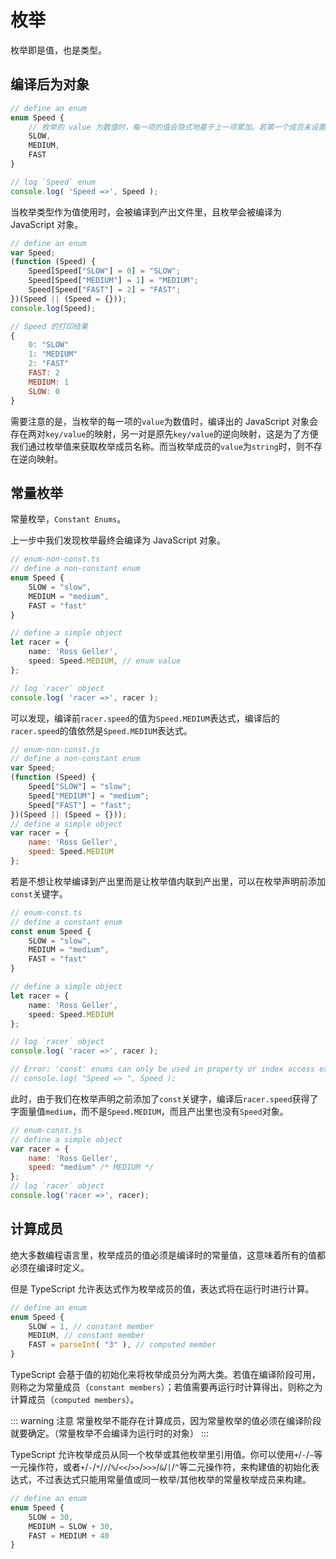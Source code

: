 # 枚举

枚举即是值，也是类型。

## 编译后为对象

```ts
// define an enum
enum Speed {
    // 枚举的 value 为数值时，每一项的值会隐式地基于上一项累加。若第一个成员未设置值，则默认为 0
    SLOW,
    MEDIUM,
    FAST
}

// log `Speed` enum
console.log( 'Speed =>', Speed );
```

当枚举类型作为值使用时，会被编译到产出文件里，且枚举会被编译为 JavaScript 对象。

```js
// define an enum
var Speed;
(function (Speed) {
    Speed[Speed["SLOW"] = 0] = "SLOW";
    Speed[Speed["MEDIUM"] = 1] = "MEDIUM";
    Speed[Speed["FAST"] = 2] = "FAST";
})(Speed || (Speed = {}));
console.log(Speed);
```

```js
// Speed 的打印结果
{
    0: "SLOW"
    1: "MEDIUM"
    2: "FAST"
    FAST: 2
    MEDIUM: 1
    SLOW: 0
}
```

需要注意的是，当枚举的每一项的`value`为数值时，编译出的 JavaScript 对象会存在两对`key/value`的映射，另一对是原先`key/value`的逆向映射，这是为了方便我们通过枚举值来获取枚举成员名称。而当枚举成员的`value`为`string`时，则不存在逆向映射。

## 常量枚举

常量枚举，`Constant Enums`。

上一步中我们发现枚举最终会编译为 JavaScript 对象。

```ts
// enum-non-const.ts
// define a non-constant enum
enum Speed {
    SLOW = "slow",
    MEDIUM = "medium",
    FAST = "fast"
}

// define a simple object
let racer = {
    name: 'Ross Geller',
    speed: Speed.MEDIUM, // enum value
};

// log `racer` object
console.log( 'racer =>', racer );
```

可以发现，编译前`racer.speed`的值为`Speed.MEDIUM`表达式，编译后的`racer.speed`的值依然是`Speed.MEDIUM`表达式。

```js
// enum-non-const.js
// define a non-constant enum
var Speed;
(function (Speed) {
    Speed["SLOW"] = "slow";
    Speed["MEDIUM"] = "medium";
    Speed["FAST"] = "fast";
})(Speed || (Speed = {}));
// define a simple object
var racer = {
    name: 'Ross Geller',
    speed: Speed.MEDIUM
};
```

若是不想让枚举编译到产出里而是让枚举值内联到产出里，可以在枚举声明前添加`const`关键字。

```ts
// enum-const.ts
// define a constant enum
const enum Speed {
    SLOW = "slow",
    MEDIUM = "medium",
    FAST = "fast"
}

// define a simple object
let racer = {
    name: 'Ross Geller',
    speed: Speed.MEDIUM
};

// log `racer` object
console.log( 'racer =>', racer );

// Error: 'const' enums can only be used in property or index access expressions or the right hand side of an import declaration or export assignment or type query.
// console.log( "Speed => ", Speed );
```

此时，由于我们在枚举声明之前添加了`const`关键字，编译后`racer.speed`获得了字面量值`medium`，而不是`Speed.MEDIUM`，而且产出里也没有`Speed`对象。

```js
// enum-const.js
// define a simple object
var racer = {
    name: 'Ross Geller',
    speed: "medium" /* MEDIUM */
};
// log `racer` object
console.log('racer =>', racer);
```

## 计算成员

绝大多数编程语言里，枚举成员的值必须是编译时的常量值，这意味着所有的值都必须在编译时定义。

但是 TypeScript 允许表达式作为枚举成员的值，表达式将在运行时进行计算。

```ts
// define an enum
enum Speed {
    SLOW = 1, // constant member
    MEDIUM, // constant member
    FAST = parseInt( "3" ), // computed member
}
```

TypeScript 会基于值的初始化来将枚举成员分为两大类。若值在编译阶段可用，则称之为常量成员（`constant members`）；若值需要再运行时计算得出，则称之为计算成员（`computed members`）。

::: warning 注意
常量枚举不能存在计算成员，因为常量枚举的值必须在编译阶段就要确定。（常量枚举不会编译为运行时的对象）
:::

TypeScript 允许枚举成员从同一个枚举或其他枚举里引用值。你可以使用`+`/`-`/`~`等一元操作符，或者`+`/`-`/`*`/`/`/`%`/`<<`/`>>`/`>>>`/`&`/`|`/`^`等二元操作符，来构建值的初始化表达式，不过表达式只能用常量值或同一枚举/其他枚举的常量枚举成员来构建。

```ts
// define an enum
enum Speed {
    SLOW = 30,
    MEDIUM = SLOW + 30,
    FAST = MEDIUM + 40
}
```
